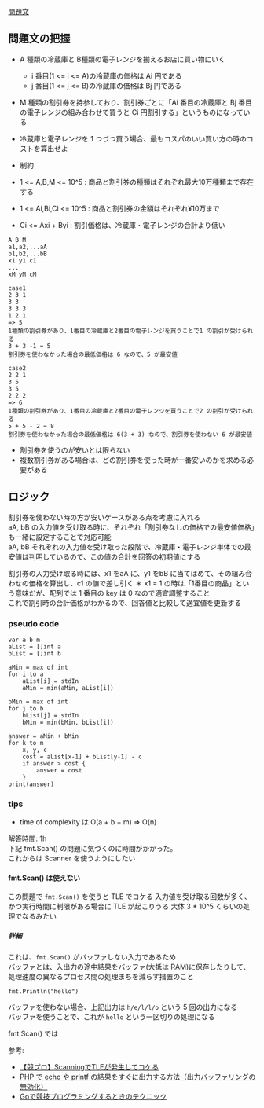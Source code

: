 [問題文](https://atcoder.jp/contests/hitachi2020/tasks/hitachi2020_b)

## 問題文の把握

- A 種類の冷蔵庫と B種類の電子レンジを揃えるお店に買い物にいく
  - i 番目(1 <= i <= A)の冷蔵庫の価格は Ai 円である
  - j 番目(1 <= j <= B)の冷蔵庫の価格は Bj 円である
- M 種類の割引券を持参しており、割引券ごとに「Ai 番目の冷蔵庫と Bj 番目の電子レンジの組み合わせで買うと Ci 円割引する」というものになっている
- 冷蔵庫と電子レンジを 1 つづつ買う場合、最もコスパのいい買い方の時のコストを算出せよ

- 制約
- 1 <= A,B,M <= 10^5 : 商品と割引券の種類はそれぞれ最大10万種類まで存在する 
- 1 <= Ai,Bi,Ci <= 10^5 : 商品と割引券の金額はそれぞれ¥10万まで
- Ci <= Axi + Byi : 割引価格は、冷蔵庫・電子レンジの合計より低い

```
A B M
a1,a2,...aA
b1,b2,...bB
x1 y1 c1
...
xM yM cM

case1
2 3 1
3 3
3 3 3
1 2 1
=> 5
1種類の割引券があり、1番目の冷蔵庫と2番目の電子レンジを買うことで1 の割引が受けられる
3 + 3 -1 = 5
割引券を使わなかった場合の最低価格は 6 なので、5 が最安値

case2
2 2 1
3 5
3 5
2 2 2
=> 6
1種類の割引券があり、1番目の冷蔵庫と2番目の電子レンジを買うことで2 の割引が受けられる
5 + 5 - 2 = 8
割引券を使わなかった場合の最低価格は 6(3 + 3) なので、割引券を使わない 6 が最安値
```

- 割引券を使うのが安いとは限らない
- 複数割引券がある場合は、どの割引券を使った時が一番安いのかを求める必要がある

## ロジック

割引券を使わない時の方が安いケースがある点を考慮に入れる  
aA, bB の入力値を受け取る時に、それぞれ「割引券なしの価格での最安値価格」も一緒に設定することで対応可能  
aA, bB それぞれの入力値を受け取った段階で、冷蔵庫・電子レンジ単体での最安値は判明しているので、この値の合計を回答の初期値にする  

割引券の入力受け取る時には、x1 をaA に、y1 をbB に当てはめて、その組み合わせの価格を算出し、c1 の値で差し引く
＊ x1 = 1 の時は「1番目の商品」という意味だが、配列では 1 番目の key は 0 なので適宜調整すること   
これで割引時の合計価格がわかるので、回答値と比較して適宜値を更新する

### pseudo code

```
var a b m
aList = []int a
bList = []int b

aMin = max of int
for i to a
    aList[i] = stdIn
    aMin = min(aMin, aList[i])
    
bMin = max of int
for j to b
    bList[j] = stdIn
    bMin = min(bMin, bList[i])

answer = aMin + bMin
for k to m
    x, y, c
    cost = aList[x-1] + bList[y-1] - c
    if answer > cost {
        answer = cost
    }
print(answer)
```

### tips

- time of complexity は O(a + b + m) => O(n)

解答時間: 1h  
下記 fmt.Scan() の問題に気づくのに時間がかかった。  
これからは Scanner を使うようにしたい  

#### fmt.Scan() は使えない

この問題で `fmt.Scan()` を使うと TLE でコケる
入力値を受け取る回数が多く、かつ実行時間に制限がある場合に TLE が起こりうる
大体 3 * 10^5 くらいの処理でなるみたい  

##### 詳細

これは、`fmt.Scan()` がバッファしない入力であるため  
バッファとは、入出力の途中結果をバッファ(大抵は RAM)に保存したりして、処理速度の異なるプロセス間の処理まちを減らす措置のこと

```
fmt.Println("hello")
```
バッファを使わない場合、上記出力は `h/e/l/l/o` という 5 回の出力になる  
バッファを使うことで、これが `hello` という一区切りの処理になる  

fmt.Scan() では

参考:  
- [【競プロ】ScanningでTLEが発生してコケる](https://qiita.com/ren510dev/items/38fe6d09831d08fde537#%E3%81%AF%E3%81%98%E3%82%81%E3%81%AB)
- [PHP で echo や printf の結果をすぐに出力する方法（出力バッファリングの無効化）](https://daeuwordpress.com/output-buffering/#:~:text=%E5%87%BA%E5%8A%9B%E3%83%90%E3%83%83%E3%83%95%E3%82%A1%E3%83%AA%E3%83%B3%E3%82%B0%E3%81%A8%E3%81%AF%20echo%20%E3%82%84%20printf%20%E3%81%A7%E3%81%AE,%E3%83%95%E3%82%A1%E3%82%A4%E3%83%AB%E3%81%AB%E5%87%BA%E5%8A%9B%E3%81%97%E3%81%BE%E3%81%99%E3%80%82)
- [Goで競技プログラミングするときのテクニック](https://qiita.com/ktateish/items/ab2df3e0864d2e931bf2#1-%E5%85%A5%E5%87%BA%E5%8A%9B%E3%81%AE%E3%83%90%E3%83%83%E3%83%95%E3%82%A1%E3%83%AA%E3%83%B3%E3%82%B0)
